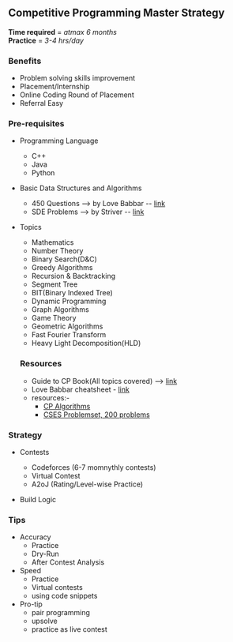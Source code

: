 ## Competitive Programming Master Strategy
  
  **Time required** = *atmax 6 months*<br>
  **Practice** = *3-4 hrs/day*<br>

### Benefits

 - Problem solving skills improvement
 - Placement/Internship
 - Online Coding Round of Placement
 - Referral Easy

### Pre-requisites

 - Programming Language
      - C++
      - Java
      - Python

 - Basic Data Structures and Algorithms 
      - 450 Questions --> by Love Babbar  -- [link](https://drive.google.com/file/d/1FMdN_OCfOI0iAeDlqswCiC2DZzD4nPsb/view)
      - SDE Problems  --> by Striver      -- [link](https://docs.google.com/document/d/1_JLjPa3cL8ZqpCz-jKRInlaMMm1NTMxddqZY2xw5tZw/edit)

 - Topics
   
   - Mathematics
   - Number Theory
   - Binary Search(D&C)
   - Greedy Algorithms
   - Recursion & Backtracking
   - Segment Tree
   - BIT(Binary Indexed Tree)
   - Dynamic Programming
   - Graph Algorithms
   - Game Theory
   - Geometric Algorithms
   - Fast Fourier Transform
   - Heavy Light Decomposition(HLD)
   
   ### Resources
   
   - Guide to CP Book(All topics covered) --> [link](https://drive.google.com/file/d/1-_qgdODciPQgzi8NciMtjYj01Dydq385/view)
   - Love Babbar cheatsheet - [link](https://whimsical.com/codeforces-candidate-master-roadmap-by-love-babbar-CiXPPD3CnwoXPr2d8Ajx1h)
   - resources:- 
     - [CP Algorithms](https://cp-algorithms.com/)
     - [CSES Problemset, 200 problems](https://cses.fi/problemset/)

  ### Strategy
  
   - Contests
     - Codeforces (6-7 momnythly contests)
     - Virtual Contest
     - A2oJ (Rating/Level-wise Practice)
   
   - Build Logic

  ### Tips
  
   - Accuracy
      - Practice
      - Dry-Run
      - After Contest Analysis 
   - Speed
      - Practice
      - Virtual contests
      - using code snippets 
   - Pro-tip
      - pair programming
      - upsolve
      - practice as live contest
